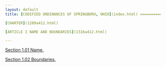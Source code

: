 ```yaml
---
layout: default 
title: [CODIFIED ORDINANCES OF SPRINGBORO, OHIO](index.html) =====================================================

[CHARTER](1289a412.html)

[ARTICLE I NAME AND BOUNDARIES](1316a412.html)

---
```


[Section 1.01 Name.](1318a412.html)

[Section 1.02 Boundaries.](131ca412.html)
